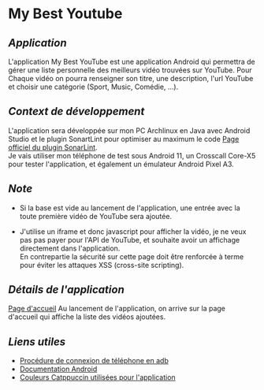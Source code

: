 # My Best Youtube

## *Application*

L'application My Best YouTube est une application Android qui permettra de gérer une liste
personnelle des meilleurs vidéo trouvées sur YouTube. Pour Chaque vidéo on pourra renseigner son
titre, une description, l'url YouTube et choisir une catégorie (Sport, Music, Comédie, …).

## *Context de développement*

L'application sera développée sur mon PC Archlinux en Java avec Android Studio et le plugin
SonartLint pour optimiser au maximum le
code [Page officiel du plugin SonarLint](https://plugins.jetbrains.com/plugin/7973-sonarlint). <br>
Je vais utiliser mon téléphone de test sous Android 11, un Crosscall Core-X5 pour tester
l'application, et également un émulateur Android Pixel A3.

## *Note*

- Si la base est vide au lancement de l'application, une entrée avec la toute première vidéo de YouTube sera ajoutée.

- J'utilise un iframe et donc javascript pour afficher la vidéo, je ne veux pas pas payer pour l'API
de YouTube, et souhaite avoir un affichage directement dans l'application. <br> 
En contrepartie la sécurité sur cette page doit être renforcée à terme pour éviter les attaques XSS (cross-site scripting).

## *Détails de l'application*

[Page d'accueil](Images/MainMenu.png)
Au lancement de l'application, on arrive sur la page d'accueil qui affiche la liste des vidéos ajoutées. 

## *Liens utiles*

- [Procédure de connexion de téléphone en adb](Procédure_connexion_telephone_adb.md)
- [Documentation Android](https://developer.android.com/docs)
- [Couleurs Catppuccin utilisées pour l'application](https://github.com/catppuccin/catppuccin)
